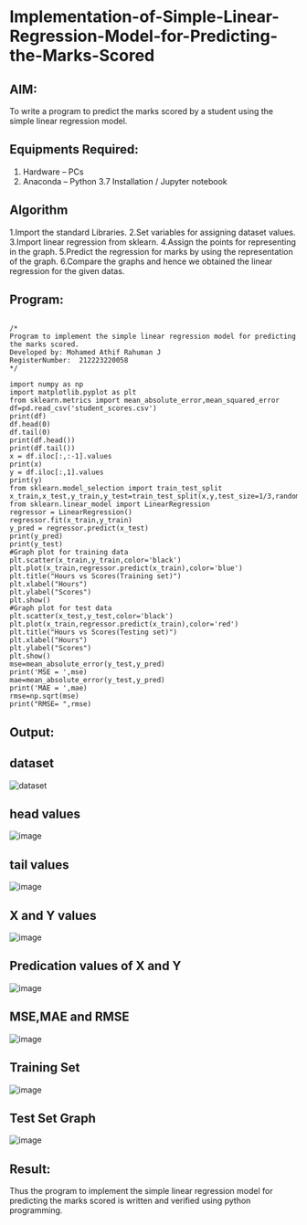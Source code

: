 # Implementation-of-Simple-Linear-Regression-Model-for-Predicting-the-Marks-Scored

## AIM:
To write a program to predict the marks scored by a student using the simple linear regression model.

## Equipments Required:
1. Hardware – PCs
2. Anaconda – Python 3.7 Installation / Jupyter notebook

## Algorithm
1.Import the standard Libraries.
2.Set variables for assigning dataset values.
3.Import linear regression from sklearn.
4.Assign the points for representing in the graph.
5.Predict the regression for marks by using the representation of the graph.
6.Compare the graphs and hence we obtained the linear regression for the given datas. 

## Program:
```

/*
Program to implement the simple linear regression model for predicting the marks scored.
Developed by: Mohamed Athif Rahuman J
RegisterNumber:  212223220058
*/
```
```import pandas as pd
import numpy as np
import matplotlib.pyplot as plt
from sklearn.metrics import mean_absolute_error,mean_squared_error
df=pd.read_csv('student_scores.csv')
print(df)
df.head(0)
df.tail(0)
print(df.head())
print(df.tail())
x = df.iloc[:,:-1].values
print(x)
y = df.iloc[:,1].values
print(y)
from sklearn.model_selection import train_test_split
x_train,x_test,y_train,y_test=train_test_split(x,y,test_size=1/3,random_state=0)
from sklearn.linear_model import LinearRegression
regressor = LinearRegression()
regressor.fit(x_train,y_train)
y_pred = regressor.predict(x_test)
print(y_pred)
print(y_test)
#Graph plot for training data
plt.scatter(x_train,y_train,color='black')
plt.plot(x_train,regressor.predict(x_train),color='blue')
plt.title("Hours vs Scores(Training set)")
plt.xlabel("Hours")
plt.ylabel("Scores")
plt.show()
#Graph plot for test data
plt.scatter(x_test,y_test,color='black')
plt.plot(x_train,regressor.predict(x_train),color='red')
plt.title("Hours vs Scores(Testing set)")
plt.xlabel("Hours")
plt.ylabel("Scores")
plt.show()
mse=mean_absolute_error(y_test,y_pred)
print('MSE = ',mse)
mae=mean_absolute_error(y_test,y_pred)
print('MAE = ',mae)
rmse=np.sqrt(mse)
print("RMSE= ",rmse)
```
## Output:
## dataset
![dataset](https://github.com/Wkrish28/Implementation-of-Simple-Linear-Regression-Model-for-Predicting-the-Marks-Scored/assets/144295230/14a89059-3d77-4d08-a327-666017ba648b)

## head values
![image](https://github.com/Wkrish28/Implementation-of-Simple-Linear-Regression-Model-for-Predicting-the-Marks-Scored/assets/144295230/4eea6a9b-8a1a-4f07-b592-578af9337f5b)

## tail values
![image](https://github.com/Wkrish28/Implementation-of-Simple-Linear-Regression-Model-for-Predicting-the-Marks-Scored/assets/144295230/e9ca07f3-a57c-4c8e-8870-ddb2e868823b)
## X and Y values
![image](https://github.com/Wkrish28/Implementation-of-Simple-Linear-Regression-Model-for-Predicting-the-Marks-Scored/assets/144295230/c5aceffc-a472-4054-acb3-8e6e0dd02116)

## Predication values of X and Y
![image](https://github.com/Wkrish28/Implementation-of-Simple-Linear-Regression-Model-for-Predicting-the-Marks-Scored/assets/144295230/2c7a26b6-51b8-4a9a-8f94-96e1ed2aafcd)
## MSE,MAE and RMSE
![image](https://github.com/Wkrish28/Implementation-of-Simple-Linear-Regression-Model-for-Predicting-the-Marks-Scored/assets/144295230/7ed57fce-a2a7-4784-8f04-65190ec687d6)

## Training Set
![image](https://github.com/Wkrish28/Implementation-of-Simple-Linear-Regression-Model-for-Predicting-the-Marks-Scored/assets/144295230/e3fe1065-e497-440d-8fc2-d86e8d98181c)

## Test Set Graph
![image](https://github.com/Wkrish28/Implementation-of-Simple-Linear-Regression-Model-for-Predicting-the-Marks-Scored/assets/144295230/5d9f0ced-bd0f-4c10-88d6-4fbeb3938db7)


## Result:
Thus the program to implement the simple linear regression model for predicting the marks scored is written and verified using python programming.
